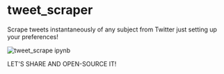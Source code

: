# tweet_scraper
Scrape tweets instantaneously of any subject from Twitter just setting up your preferences!

![tweet_scrape ipynb](https://user-images.githubusercontent.com/109702220/229513436-cd15465a-04d0-4d23-822b-f907af64a85f.jpg)

LET'S SHARE AND OPEN-SOURCE IT!

